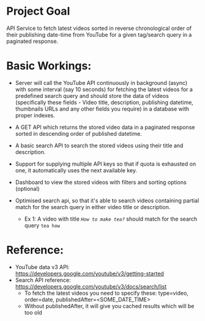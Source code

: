 # Project Goal

API Service to fetch latest videos sorted in reverse chronological order of their publishing date-time from YouTube for a given tag/search query in a paginated response.

# Basic Workings:

- Server will call the YouTube API continuously in background (async) with some interval (say 10 seconds) for fetching the latest videos for a predefined search query and should store the data of videos (specifically these fields - Video title, description, publishing datetime, thumbnails URLs and any other fields you require) in a database with proper indexes.
- A GET API which returns the stored video data in a paginated response sorted in descending order of published datetime.
- A basic search API to search the stored videos using their title and description.


- Support for supplying multiple API keys so that if quota is exhausted on one, it automatically uses the next available key.
- Dashboard to view the stored videos with filters and sorting options (optional)
- Optimised search api, so that it's able to search videos containing partial match for the search query in either video title or description.
    - Ex 1: A video with title *`How to make tea?`* should match for the search query `tea how`

# Reference:

- YouTube data v3 API: https://developers.google.com/youtube/v3/getting-started
- Search API reference: https://developers.google.com/youtube/v3/docs/search/list
    - To fetch the latest videos you need to specify these: type=video, order=date, publishedAfter=<SOME_DATE_TIME>
    - Without publishedAfter, it will give you cached results which will be too old
    
